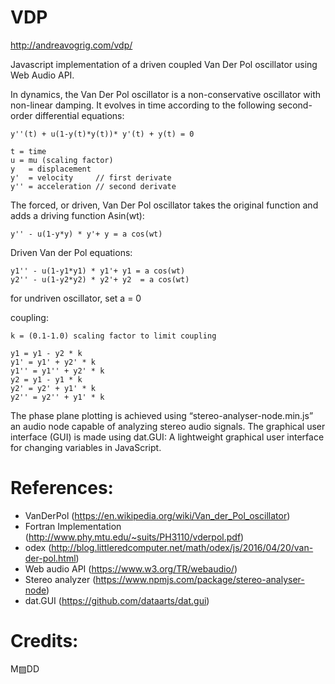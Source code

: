 # VDP

http://andreavogrig.com/vdp/

Javascript implementation of a driven coupled Van Der Pol oscillator using Web Audio API.

In dynamics, the Van Der Pol oscillator is a non-conservative oscillator with non-linear damping. It evolves in time according to the following second-order differential equations:
		
    y''(t) + u(1-y(t)*y(t))* y'(t) + y(t) = 0

    t = time
    u = mu (scaling factor)
    y   = displacement
    y'  = velocity     // first derivate
    y'' = acceleration // second derivate

The forced, or driven, Van Der Pol oscillator takes the original function and adds a driving function Asin(wt):

    y'' - u(1-y*y) * y'+ y = a cos(wt)

Driven Van der Pol equations:

    y1'' - u(1-y1*y1) * y1'+ y1 = a cos(wt)
    y2'' - u(1-y2*y2) * y2'+ y2  = a cos(wt)

for undriven oscillator, set a = 0

coupling:

	k = (0.1-1.0) scaling factor to limit coupling

    y1 = y1 - y2 * k
    y1' = y1' + y2' * k
    y1'' = y1'' + y2' * k
    y2 = y1 - y1 * k
    y2' = y2' + y1' * k
    y2'' = y2'' + y1' * k

The phase plane plotting is achieved using “stereo-analyser-node.min.js” an audio node capable of analyzing stereo audio signals.
The graphical user interface (GUI) is made using dat.GUI: A lightweight graphical user interface for changing variables in JavaScript.

# References:
 - VanDerPol (https://en.wikipedia.org/wiki/Van_der_Pol_oscillator)
 - Fortran Implementation (http://www.phy.mtu.edu/~suits/PH3110/vderpol.pdf)
 - odex (http://blog.littleredcomputer.net/math/odex/js/2016/04/20/van-der-pol.html)
 - Web audio API (https://www.w3.org/TR/webaudio/)
 - Stereo analyzer (https://www.npmjs.com/package/stereo-analyser-node)
 - dat.GUI (https://github.com/dataarts/dat.gui)

# Credits:
  M▨DD
